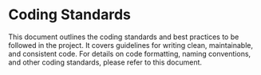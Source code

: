 # Coding Standards

This document outlines the coding standards and best practices to be followed in the project. It covers guidelines for writing clean, maintainable, and consistent code. For details on code formatting, naming conventions, and other coding standards, please refer to this document.
